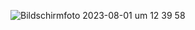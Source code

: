 ![Bildschirmfoto 2023-08-01 um 12 39 58](https://github.com/erShiaVa/Responsiv-Photography-Websit-HTML-CSS-SCSS/assets/137787875/fb96dc83-289a-4131-b1e5-761b4d9dee85)
